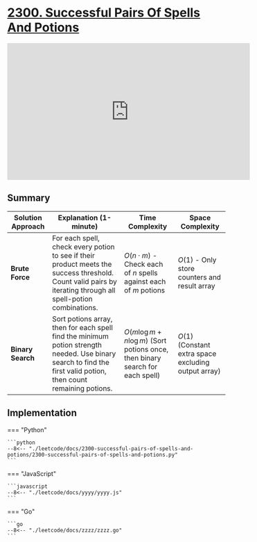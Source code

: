 # [2300. Successful Pairs Of Spells And Potions](https://leetcode.com/problems/successful-pairs-of-spells-and-potions)

<iframe width="560" height="315" src="https://www.youtube.com/embed/OKnm5oyAhWg?si=mk7xsnbrx6A70jOh" title="YouTube video player" frameborder="0" allow="accelerometer; autoplay; clipboard-write; encrypted-media; gyroscope; picture-in-picture; web-share" referrerpolicy="strict-origin-when-cross-origin" allowfullscreen></iframe>

## Summary

| **Solution Approach** | **Explanation (1-minute)** | **Time Complexity** | **Space Complexity** |
| --------------------- | -------------------------- | ------------------- | -------------------- |
| **Brute Force**       | For each spell, check every potion to see if their product meets the success threshold. Count valid pairs by iterating through all spell-potion combinations. | $O(n \cdot m)$ - Check each of $n$ spells against each of $m$ potions | $O(1)$ - Only store counters and result array |
| **Binary Search** | Sort potions array, then for each spell find the minimum potion strength needed. Use binary search to find the first valid potion, then count remaining potions. | $O(m \log m + n \log m)$ (Sort potions once, then binary search for each spell) | $O(1)$ (Constant extra space excluding output array) |


## Implementation

=== "Python"

    ```python
    --8<-- "./leetcode/docs/2300-successful-pairs-of-spells-and-potions/2300-successful-pairs-of-spells-and-potions.py"
    ```

=== "JavaScript"

    ```javascript
    --8<-- "./leetcode/docs/yyyy/yyyy.js"
    ```

=== "Go"

    ```go
    --8<-- "./leetcode/docs/zzzz/zzzz.go"
    ```

